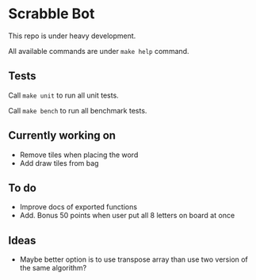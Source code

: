 # Scrabble Bot

This repo is under heavy development.

All available commands are under `make help` command.

## Tests

Call `make unit` to run all unit tests.

Call `make bench` to run all benchmark tests.


## Currently working on

- Remove tiles when placing the word
- Add draw tiles from bag

## To do

- Improve docs of exported functions 
- Add. Bonus 50 points when user put all 8 letters on board at once

## Ideas

- Maybe better option is to use transpose array than use two version of the same algorithm?